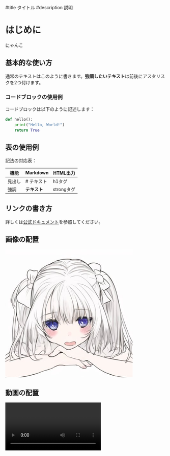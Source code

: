#title タイトル
#description 説明

# はじめに
にゃんこ

## 基本的な使い方
通常のテキストはこのように書きます。**強調したいテキスト**は前後にアスタリスクを2つ付けます。

### コードブロックの使用例
コードブロックは以下のように記述します：

```python
def hello():
    print("Hello, World!")
    return True
```


## 表の使用例
記法の対応表：

| 機能 | Markdown | HTML出力 |
|------|----------|----------|
| 見出し | # テキスト | h1タグ |
| 強調 | **テキスト** | strongタグ |

## リンクの書き方
詳しくは[公式ドキュメント](https://docs.example.com)を参照してください。

## 画像の配置

![テスト画像](image.jpg)

## 動画の配置

![テスト動画](test.mp4)
